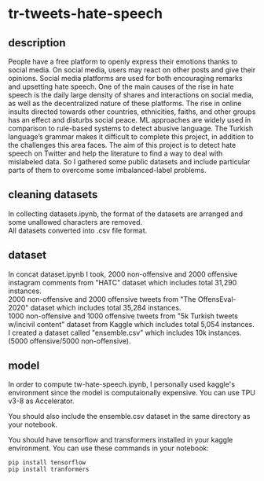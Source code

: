 # tr-tweets-hate-speech

description
----------------
People have a free platform to openly express their emotions thanks to social media. On social media, users may react on other posts and give their opinions. Social media platforms are used for both encouraging remarks and upsetting hate speech. One of the main causes of the rise in hate speech is the daily large density of shares and interactions on social media, as well as the decentralized nature of these platforms. The rise in online insults directed towards other countries, ethnicities, faiths, and other groups has an effect and disturbs social peace. ML approaches are widely used in comparison to rule-based systems to detect abusive language. The Turkish language’s grammar makes it difficult to complete this project, in addition to the challenges this area faces. The aim of this project is to detect hate speech on Twitter and help the literature to find a way to deal with mislabeled data. So I gathered some public datasets and include particular parts of them to overcome some imbalanced-label problems.

cleaning datasets
----------------
In collecting datasets.ipynb, the format of the datasets are arranged and some unallowed characters are removed.    
All datasets converted into .csv file format.  

dataset
----------------
In concat dataset.ipynb I took, 
2000 non-offensive and 2000 offensive instagram comments from "HATC" dataset which includes total 31,290 instances.  
2000 non-offensive and 2000 offensive tweets from "The OffensEval-2020" dataset which includes total 35,284 instances.  
1000 non-offensive and 1000 offensive tweets from "5k Turkish tweets w/incivil content" dataset from Kaggle which includes total 5,054 instances.  
I created a dataset called "ensemble.csv" which includes 10k instances. (5000 offensive/5000 non-offensive).   


model
---------------
In order to compute tw-hate-speech.ipynb, I personally used kaggle's environment since the model is computaionally expensive. You can use TPU v3-8 as Accelerator.  

You should also include the ensemble.csv dataset in the same directory as your notebook.  

You should have tensorflow and transformers installed in your kaggle environment. You can use these commands in your notebook:


`pip install tensorflow`  
`pip install tranformers`

